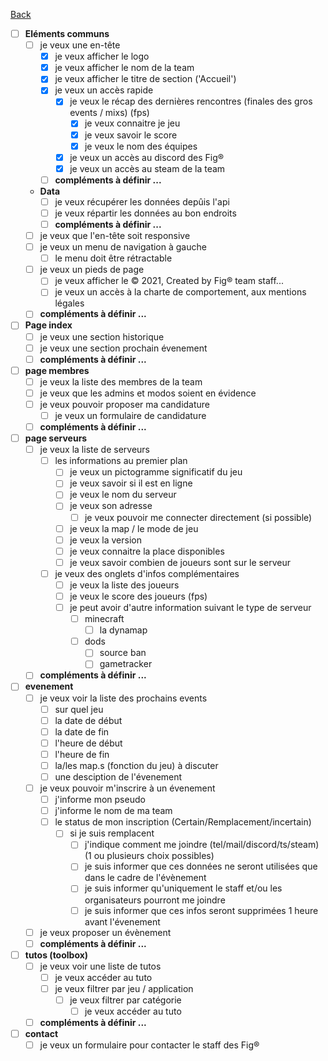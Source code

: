 [Back](../README.md)

- [ ] **Eléments communs**
  - [ ] je veux une en-tête
    - [x] je veux afficher le logo
    - [x] je veux afficher le nom de la team
    - [x] je veux afficher le titre de section ('Accueil')
    - [x] je veux un accès rapide
      - [x] je veux le récap des dernières rencontres (finales des gros events / mixs) (fps)
        - [x] je veux connaitre je jeu
        - [x] je veux savoir le score
        - [x] je veux le nom des équipes
      - [x] je veux un accès au discord des Fig&reg;
      - [x] je veux un accès au steam de la team
    - [ ] **compléments à définir ...**
  - **Data**
    - [ ] je veux récupérer les données depûis l'api
    - [ ] je veux répartir les données au bon endroits
    - [ ] **compléments à définir ...**
  - [ ] je veux que l'en-tête soit responsive
  - [ ] je veux un menu de navigation à gauche
    - [ ] le menu doit être rétractable
  - [ ] je veux un pieds de page
    - [ ] je veux afficher le &copy; 2021, Created by Fig&reg; team staff...
    - [ ] je veux un accès à la charte de comportement, aux mentions légales
  - [ ] **compléments à définir ...**
- [ ] **Page index**
  - [ ] je veux une section historique
  - [ ] je veux une section prochain évenement
  - [ ] **compléments à définir ...**
- [ ] **page membres**
  - [ ] je veux la liste des membres de la team
  - [ ] je veux que les admins et modos soient en évidence
  - [ ] je veux pouvoir proposer ma candidature
    - [ ] je veux un formulaire de candidature
  - [ ] **compléments à définir ...**
- [ ] **page serveurs**
  - [ ] je veux la liste de serveurs
    - [ ] les informations au premier plan
      - [ ] je veux un pictogramme significatif du jeu
      - [ ] je veux savoir si il est en ligne
      - [ ] je veux le nom du serveur
      - [ ] je veux son adresse
        - [ ] je veux pouvoir me connecter directement (si possible)
      - [ ] je veux la map / le mode de jeu
      - [ ] je veux la version
      - [ ] je veux connaitre la place disponibles
      - [ ] je veux savoir combien de joueurs sont sur le serveur
    - [ ] je veux des onglets d'infos complémentaires
      - [ ] je veux la liste des joueurs
      - [ ] je veux le score des joueurs (fps)
      - [ ] je peut avoir d'autre information suivant le type de serveur
        - [ ] minecraft
          - [ ] la dynamap
        - [ ] dods
          - [ ] source ban
          - [ ] gametracker
  - [ ] **compléments à définir ...**
- [ ] **evenement**
  - [ ] je veux voir la liste des prochains events
    - [ ] sur quel jeu
    - [ ] la date de début
    - [ ] la date de fin
    - [ ] l'heure de début
    - [ ] l'heure de fin
    - [ ] la/les map.s (fonction du jeu) à discuter
    - [ ] une desciption de l'évenement
  - [ ] je veux pouvoir m'inscrire à un évenement
    - [ ] j'informe mon pseudo
    - [ ] j'informe le nom de ma team
    - [ ] le status de mon inscription (Certain/Remplacement/incertain)
      - [ ] si je suis remplacent
        - [ ] j'indique comment me joindre (tel/mail/discord/ts/steam) (1 ou plusieurs choix possibles)
        - [ ] je suis informer que ces données ne seront utilisées que dans le cadre de l'évènement
        - [ ] je suis informer qu'uniquement le staff et/ou les organisateurs pourront me joindre
        - [ ] je suis informer que ces infos seront supprimées 1 heure avant l'évenement
  - [ ] je veux proposer un évènement
  - [ ] **compléments à définir ...**
- [ ] **tutos (toolbox)**
  - [ ] je veux voir une liste de tutos
      - [ ] je veux accéder au tuto
    - [ ] je veux filtrer par jeu / application
      - [ ] je veux filtrer par catégorie
        - [ ] je veux accéder au tuto
  - [ ] **compléments à définir ...**
- [ ] **contact**
  - [ ] je veux un formulaire pour contacter le staff des Fig&reg;
